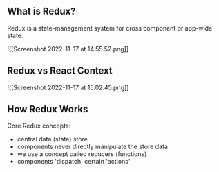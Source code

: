 ## What is Redux?
Redux is a state-management system for cross component or app-wide state.

![[Screenshot 2022-11-17 at 14.55.52.png]]

## Redux vs React Context

![[Screenshot 2022-11-17 at 15.02.45.png]]

## How Redux Works
Core Redux concepts:
- central data (state) store
- components never directly manipulate the store data
- we use a concept called reducers (functions)
- components 'dispatch' certain 'actions'
